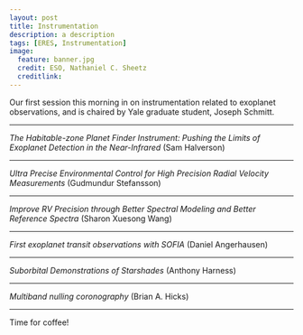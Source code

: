 ```yaml
---
layout: post
title: Instrumentation
description: a description 
tags: [ERES, Instrumentation]
image:
  feature: banner.jpg
  credit: ESO, Nathaniel C. Sheetz
  creditlink: 
---
```


Our first session this morning in on instrumentation related to exoplanet observations, and is chaired by Yale graduate student, Joseph Schmitt.

---
*The Habitable-zone Planet Finder Instrument: Pushing the Limits of Exoplanet Detection in the Near-Infrared* (Sam Halverson)

---
*Ultra Precise Environmental Control for High Precision Radial Velocity Measurements* (Gudmundur Stefansson)

---

*Improve RV Precision through Better Spectral Modeling and Better Reference Spectra* (Sharon Xuesong Wang)

---

*First exoplanet transit observations with SOFIA* (Daniel Angerhausen)

---
*Suborbital Demonstrations of Starshades* (Anthony Harness)

---
*Multiband nulling coronography* (Brian A. Hicks)

---
Time for coffee!